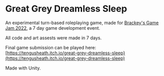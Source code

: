 # Great Grey Dreamless Sleep

An experimental turn-based roleplaying game, made for [Brackey's Game Jam 2022](https://itch.io/jam/brackeys-7), a 7 day game development event.

All code and art assests were made in 7 days. 

Final game submission can be played here: [https://tengusheath.itch.io/great-grey-dreamless-sleep}(https://tengusheath.itch.io/great-grey-dreamless-sleep)

Made with Unity.
